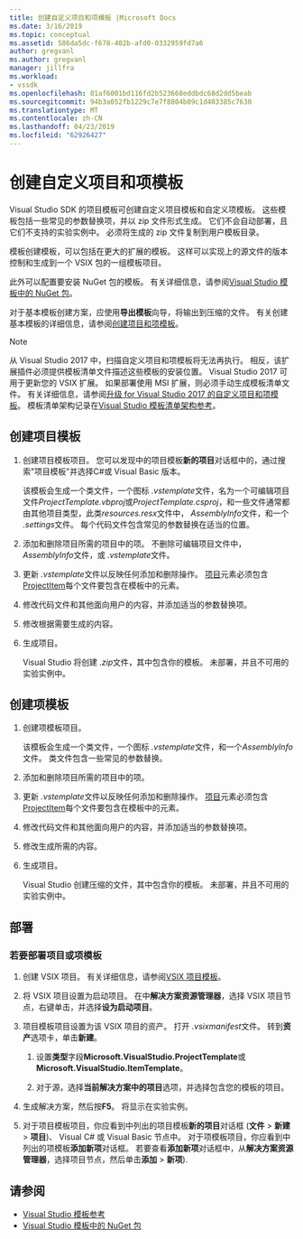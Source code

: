 ```yaml
---
title: 创建自定义项目和项模板 |Microsoft Docs
ms.date: 3/16/2019
ms.topic: conceptual
ms.assetid: 586da5dc-f678-402b-afd0-0332959fd7a6
author: gregvanl
ms.author: gregvanl
manager: jillfra
ms.workload:
- vssdk
ms.openlocfilehash: 01af6001bd116fd2b523668eddbdc68d2dd5beab
ms.sourcegitcommit: 94b3a052fb1229c7e7f8804b09c1d403385c7630
ms.translationtype: MT
ms.contentlocale: zh-CN
ms.lasthandoff: 04/23/2019
ms.locfileid: "62926427"
---
```

# <a name="create-custom-project-and-item-templates"></a>创建自定义项目和项模板

Visual Studio SDK 的项目模板可创建自定义项目模板和自定义项模板。 这些模板包括一些常见的参数替换项，并以 zip 文件形式生成。 它们不会自动部署，且它们不支持的实验实例中。 必须将生成的 zip 文件复制到用户模板目录。

模板创建模板，可以包括在更大的扩展的模板。 这样可以实现上的源文件的版本控制和生成到一个 VSIX 包的一组模板项目。

此外可以配置要安装 NuGet 包的模板。 有关详细信息，请参阅[Visual Studio 模板中的 NuGet 包](/nuget/visual-studio-extensibility/visual-studio-templates)。

对于基本模板创建方案，应使用**导出模板**向导，将输出到压缩的文件。 有关创建基本模板的详细信息，请参阅[创建项目和项模板](../ide/creating-project-and-item-templates.md)。

> [!NOTE]
> 从 Visual Studio 2017 中，扫描自定义项目和项模板将无法再执行。 相反，该扩展插件必须提供模板清单文件描述这些模板的安装位置。 Visual Studio 2017 可用于更新您的 VSIX 扩展。 如果部署使用 MSI 扩展，则必须手动生成模板清单文件。 有关详细信息，请参阅[升级 for Visual Studio 2017 的自定义项目和项模板](../extensibility/upgrading-custom-project-and-item-templates-for-visual-studio-2017.md)。 模板清单架构记录在[Visual Studio 模板清单架构参考](../extensibility/visual-studio-template-manifest-schema-reference.md)。

## <a name="create-a-project-template"></a>创建项目模板

1. 创建项目模板项目。 您可以发现中的项目模板**新的项目**对话框中的，通过搜索"项目模板"并选择C#或 Visual Basic 版本。

     该模板会生成一个类文件，一个图标 *.vstemplate*文件，名为一个可编辑项目文件*ProjectTemplate.vbproj*或*ProjectTemplate.csproj*，和一些文件通常都由其他项目类型，此类*resources.resx*文件中， *AssemblyInfo*文件，和一个 *.settings*文件。 每个代码文件包含常见的参数替换在适当的位置。

2. 添加和删除项目所需的项目中的项。 不删除可编辑项目文件中， *AssemblyInfo*文件，或 *.vstemplate*文件。

3. 更新 *.vstemplate*文件以反映任何添加和删除操作。 [项目](../extensibility/project-element-visual-studio-templates.md)元素必须包含[ProjectItem](../extensibility/projectitem-element-visual-studio-item-templates.md)每个文件要包含在模板中的元素。

4. 修改代码文件和其他面向用户的内容，并添加适当的参数替换项。

5. 修改根据需要生成的内容。

6. 生成项目。

     Visual Studio 将创建 *.zip*文件，其中包含你的模板。 未部署，并且不可用的实验实例中。

## <a name="create-an-item-template"></a>创建项模板

1. 创建项模板项目。

     该模板会生成一个类文件，一个图标 *.vstemplate*文件，和一个*AssemblyInfo*文件。 类文件包含一些常见的参数替换。

2. 添加和删除项目所需的项目中的项。

3. 更新 *.vstemplate*文件以反映任何添加和删除操作。 [项目](../extensibility/project-element-visual-studio-templates.md)元素必须包含[ProjectItem](../extensibility/projectitem-element-visual-studio-item-templates.md)每个文件要包含在模板中的元素。

4. 修改代码文件和其他面向用户的内容，并添加适当的参数替换项。

5. 修改生成所需的内容。

6. 生成项目。

     Visual Studio 创建压缩的文件，其中包含你的模板。 未部署，并且不可用的实验实例中。

## <a name="deployment"></a>部署

### <a name="to-deploy-the-project-or-item-template"></a>若要部署项目或项模板

1. 创建 VSIX 项目。 有关详细信息，请参阅[VSIX 项目模板](../extensibility/vsix-project-template.md)。

2. 将 VSIX 项目设置为启动项目。 在中**解决方案资源管理器**，选择 VSIX 项目节点，右键单击，并选择**设为启动项目**。

3. 项目模板项目设置为该 VSIX 项目的资产。 打开 *.vsixmanifest*文件。 转到**资产**选项卡，单击**新建**。

    1. 设置**类型**字段**Microsoft.VisualStudio.ProjectTemplate**或**Microsoft.VisualStudio.ItemTemplate**。

    2. 对于源，选择**当前解决方案中的项目**选项，并选择包含您的模板的项目。

4. 生成解决方案，然后按**F5**。 将显示在实验实例。

5. 对于项目模板项目，你应看到中列出的项目模板**新的项目**对话框 (**文件** > **新建** >  **项目**)、 Visual C# 或 Visual Basic 节点中。 对于项模板项目，你应看到中列出的项模板**添加新项**对话框。 若要查看**添加新项**对话框中，从**解决方案资源管理器**，选择项目节点，然后单击**添加** > **新项**).

## <a name="see-also"></a>请参阅

- [Visual Studio 模板参考](../ide/creating-project-and-item-templates.md)
- [Visual Studio 模板中的 NuGet 包](/nuget/visual-studio-extensibility/visual-studio-templates)
